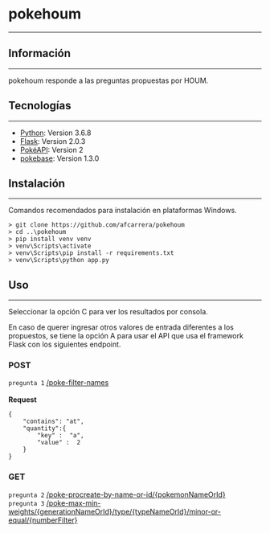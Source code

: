 # pokehoum
***

## Información
***
pokehoum responde a las preguntas propuestas por HOUM.
## Tecnologías
***
* [Python](https://www.python.org/downloads/release/python-368/): Version 3.6.8
* [Flask](https://flask-es.readthedocs.io/changes/#version-2-0-3): Version 2.0.3
* [PokéAPI](https://pokeapi.co/docs/v2): Version 2
* [pokebase](https://github.com/PokeAPI/pokebase): Version 1.3.0

## Instalación
***
Comandos recomendados para instalación en plataformas Windows. 
```
> git clone https://github.com/afcarrera/pokehoum
> cd ..\pokehoum
> pip install venv venv
> venv\Scripts\activate  
> venv\Scripts\pip install -r requirements.txt
> venv\Scripts\python app.py 
```

## Uso
***
Seleccionar la opción C para ver los resultados por consola.  

En caso de querer ingresar otros valores de entrada diferentes a los propuestos,
se tiene la opción A para usar el API que usa el framework Flask con los
siguientes endpoint.

### POST
`pregunta 1` [/poke-filter-names](#) <br/>  
**Request**
```
{
    "contains": "at",
    "quantity":{
        "key" :  "a",
        "value" :  2
    }
}
```
### GET
`pregunta 2` 
[/poke-procreate-by-name-or-id/{pokemonNameOrId}](#) <br/>
`pregunta 3` 
[/poke-max-min-weights/{generationNameOrId}/type/{typeNameOrId}/minor-or-equal/{numberFilter}](#) <br/>

